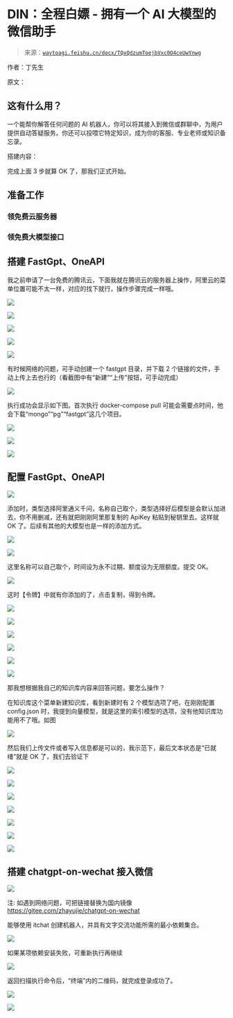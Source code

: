 # DIN：全程白嫖 - 拥有一个 AI 大模型的微信助手

> 来源：[`waytoagi.feishu.cn/docx/TQxQdzumToejbVxc0O4ceUwYnwg`](https://waytoagi.feishu.cn/docx/TQxQdzumToejbVxc0O4ceUwYnwg)

作者：丁先生

原文：

## 这有什么用？

一个能帮你解答任何问题的 AI 机器人，你可以将其接入到微信或群聊中，为用户提供自动答疑服务。你还可以投喂它特定知识，成为你的客服、专业老师或知识备忘录。

搭建内容：

完成上面 3 步就算 OK 了，那我们正式开始。

## 准备工作

### 领免费云服务器

### 领免费大模型接口

## 搭建 FastGpt、OneAPI

我之前申请了一台免费的腾讯云，下面我就在腾讯云的服务器上操作，阿里云的菜单位置可能不太一样，对应的找下就行，操作步骤完成一样哦。

![](img/7467e9bbabd50f2c1ab4211be0093094.png)

![](img/d887f6b66e1d42407301059138708460.png)

![](img/d44c5217e3019be664dbaf433e737738.png)

![](img/815f9912f5527dd98438865d377a0bfc.png)

![](img/b35826678c61fc74ce2168bd632add21.png)

有时候网络的问题，可手动创建一个 fastgpt 目录，并下载 2 个链接的文件，手动上传上去也行的（看截图中有“新建”“上传”按钮，可手动完成）

![](img/8f3053d141f14b7f8ed0680e157f2497.png)

执行成功会显示如下图。首次执行 docker-compose pull 可能会需要点时间，他会下载“mongo”“pg”“fastgpt”这几个项目。

![](img/984c301720b955795554c2a61c4e91b3.png)

![](img/ee890a436e5c30a9729bb17c7c007463.png)

![](img/7de89bd16394291675c2cf27349e5e74.png)

## 配置 FastGpt、OneAPI

![](img/7f10615a6b3319f3143534dfe53ccfd3.png)

添加时，类型选择阿里通义千问，名称自己取个，类型选择好后模型是会默认加进去，你不用删减，还有就把刚刚阿里那复制的 ApiKey 粘贴到秘钥里去。这样就 OK 了。后续有其他的大模型也是一样的添加方式。

![](img/ac1efc73e16fc175b7e02579a826f0c9.png)

![](img/3112bbd4fc8cfcb64bd46745e2ed26a9.png)

这里名称可以自己取个，时间设为永不过期、额度设为无限额度。提交 OK。

![](img/63adce5339cdb080eda160e3f7e076fb.png)

这时【令牌】中就有你添加的了，点击复制，得到令牌。

![](img/efcd7f2828fe60b2e93d8c813cf67313.png)

![](img/97f23e1a7343d01a381e7849cdb450f4.png)

![](img/dfb7a3c22e002d9120862e5ddbe97ff7.png)

![](img/76c253093733d0e315efc28a53d4f741.png)

![](img/a4cbfe5d73a1513966d2dc662ed84ec3.png)

![](img/4051db8708dd5f8e5408e868324f8790.png)

那我想根据我自己的知识库内容来回答问题，要怎么操作？

在知识库这个菜单新建知识库，看到新建时有 2 个模型选项了吧，在刚刚配置 config.json 时，我提到向量模型，就是这里的索引模型的选项，没有他知识库功能用不了哦。如图

![](img/a7a5423281ab0a9b7df3e2459d6750b5.png)

然后我们上传文件或者写入信息都是可以的，我示范下，最后文本状态是“已就绪”就是 OK 了，我们去验证下

![](img/d565f25843774f0e8cac93297f3a649a.png)

![](img/f835c3b764d33925b74ab853054972f3.png)

![](img/8d14515696e415b1de2e9b3aaaac7695.png)

![](img/50d2034dfffb4d7267ce7bbec2275e1c.png)

![](img/4fd94c8412700284020eb0791a0444cb.png)

![](img/8458d5807d4a70b09a5df1eee7c38cca.png)

![](img/9f8898850d5a2bca78e2ad599e645d3a.png)

## 搭建 chatgpt-on-wechat 接入微信

![](img/8ce96233604ae43e00dc959c4965925a.png)

注: 如遇到网络问题，可把链接替换为国内镜像 https://gitee.com/zhayujie/chatgpt-on-wechat

能够使用 itchat 创建机器人，并具有文字交流功能所需的最小依赖集合。

![](img/9d0ecb6a508022b6dcc51661a96837b9.png)

如果某项依赖安装失败，可重新执行再继续

![](img/9b8a21b6b738380741d310660da7dd40.png)

返回扫描执行命令后，“终端”内的二维码，就完成登录成功了。

![](img/ee1389008d81d8a87b751cfe1a7b6209.png)

![](img/55fc479f7a30604b4486f5860506d758.png)